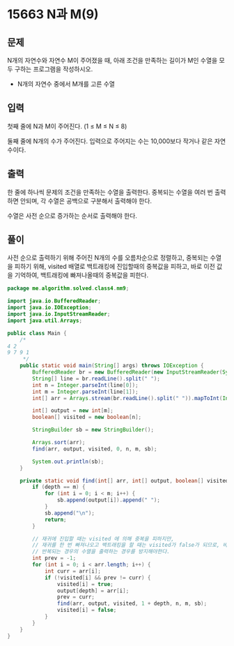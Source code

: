 # 15663 N과 M(9)

## 문제

N개의 자연수와 자연수 M이 주어졌을 때, 아래 조건을 만족하는 길이가 M인 수열을 모두 구하는 프로그램을 작성하시오.

- N개의 자연수 중에서 M개를 고른 수열

## 입력

첫째 줄에 N과 M이 주어진다. (1 ≤ M ≤ N ≤ 8)

둘째 줄에 N개의 수가 주어진다. 입력으로 주어지는 수는 10,000보다 작거나 같은 자연수이다.

## 출력

한 줄에 하나씩 문제의 조건을 만족하는 수열을 출력한다. 중복되는 수열을 여러 번 출력하면 안되며, 각 수열은 공백으로 구분해서 출력해야 한다.

수열은 사전 순으로 증가하는 순서로 출력해야 한다.

## 풀이

사전 순으로 출력하기 위해 주어진 N개의 수를 오름차순으로 정렬하고, 중복되는 수열을 피하기 위해, visited 배열로 백트래킹에 진입할때의 중복값을 피하고, 바로 이전 값을 기억하여, 백트래킹에 빠져나올때의 중복값을 피한다.



```java
package me.algorithm.solved.class4.nm9;

import java.io.BufferedReader;
import java.io.IOException;
import java.io.InputStreamReader;
import java.util.Arrays;

public class Main {
    /*
4 2
9 7 9 1
     */
    public static void main(String[] args) throws IOException {
        BufferedReader br = new BufferedReader(new InputStreamReader(System.in));
        String[] line = br.readLine().split(" ");
        int n = Integer.parseInt(line[0]);
        int m = Integer.parseInt(line[1]);
        int[] arr = Arrays.stream(br.readLine().split(" ")).mapToInt(Integer::parseInt).toArray();

        int[] output = new int[m];
        boolean[] visited = new boolean[n];

        StringBuilder sb = new StringBuilder();

        Arrays.sort(arr);
        find(arr, output, visited, 0, n, m, sb);

        System.out.println(sb);
    }

    private static void find(int[] arr, int[] output, boolean[] visited, int depth, int n, int m, StringBuilder sb) {
        if (depth == m) {
            for (int i = 0; i < m; i++) {
                sb.append(output[i]).append(" ");
            }
            sb.append("\n");
            return;
        }

        // 재귀에 진입할 때는 visited 에 의해 중복을 피하지만,
        // 재귀를 한 번 빠져나오고 백트래킹을 할 때는 visited가 false가 되므로, 바로 이전의 값을 기억하여,
        // 반복되는 경우의 수열을 출력하는 경우를 방지해야한다.
        int prev = -1;
        for (int i = 0; i < arr.length; i++) {
            int curr = arr[i];
            if (!visited[i] && prev != curr) {
                visited[i] = true;
                output[depth] = arr[i];
                prev = curr;
                find(arr, output, visited, 1 + depth, n, m, sb);
                visited[i] = false;
            }
        }
    }
}
```

